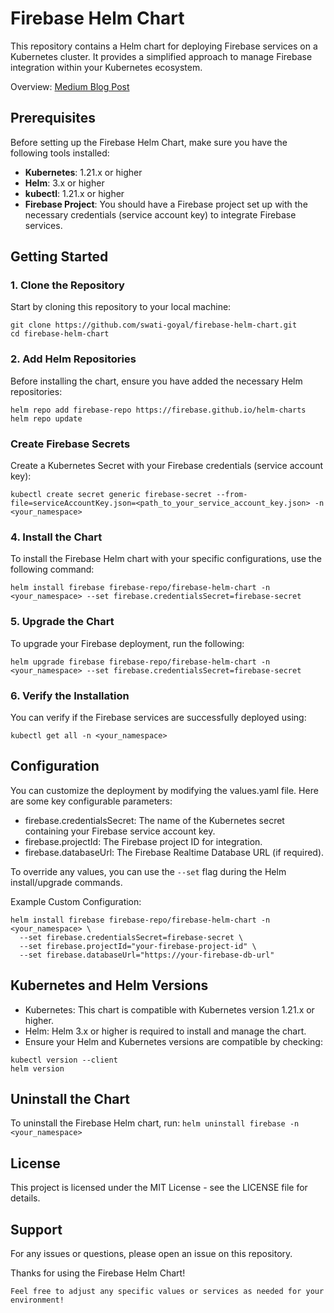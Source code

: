 
# Firebase Helm Chart

This repository contains a Helm chart for deploying Firebase services on a Kubernetes cluster. It provides a simplified approach to manage Firebase integration within your Kubernetes ecosystem. 

Overview: [Medium Blog Post](https://swati-goyal.medium.com/creating-my-first-helm-chart-for-firebase-a0e5b8869412)


## Prerequisites

Before setting up the Firebase Helm Chart, make sure you have the following tools installed:

- **Kubernetes**: 1.21.x or higher
- **Helm**: 3.x or higher
- **kubectl**: 1.21.x or higher
- **Firebase Project**: You should have a Firebase project set up with the necessary credentials (service account key) to integrate Firebase services.

## Getting Started

### 1. Clone the Repository

Start by cloning this repository to your local machine:

```
git clone https://github.com/swati-goyal/firebase-helm-chart.git
cd firebase-helm-chart
```

### 2. Add Helm Repositories
Before installing the chart, ensure you have added the necessary Helm repositories:
```
helm repo add firebase-repo https://firebase.github.io/helm-charts
helm repo update
```

### Create Firebase Secrets
Create a Kubernetes Secret with your Firebase credentials (service account key):
```
kubectl create secret generic firebase-secret --from-file=serviceAccountKey.json=<path_to_your_service_account_key.json> -n <your_namespace>
```

### 4. Install the Chart
To install the Firebase Helm chart with your specific configurations, use the following command:
```
helm install firebase firebase-repo/firebase-helm-chart -n <your_namespace> --set firebase.credentialsSecret=firebase-secret
```

### 5. Upgrade the Chart
To upgrade your Firebase deployment, run the following:
```
helm upgrade firebase firebase-repo/firebase-helm-chart -n <your_namespace> --set firebase.credentialsSecret=firebase-secret
```

### 6. Verify the Installation
You can verify if the Firebase services are successfully deployed using:
```
kubectl get all -n <your_namespace>
```

## Configuration
You can customize the deployment by modifying the values.yaml file. Here are some key configurable parameters:

- firebase.credentialsSecret: The name of the Kubernetes secret containing your Firebase service account key.
- firebase.projectId: The Firebase project ID for integration.
- firebase.databaseUrl: The Firebase Realtime Database URL (if required).

To override any values, you can use the `--set` flag during the Helm install/upgrade commands.

Example Custom Configuration:
```
helm install firebase firebase-repo/firebase-helm-chart -n <your_namespace> \
  --set firebase.credentialsSecret=firebase-secret \
  --set firebase.projectId="your-firebase-project-id" \
  --set firebase.databaseUrl="https://your-firebase-db-url"
```

## Kubernetes and Helm Versions
- Kubernetes: This chart is compatible with Kubernetes version 1.21.x or higher.
- Helm: Helm 3.x or higher is required to install and manage the chart.
- Ensure your Helm and Kubernetes versions are compatible by checking:
```
kubectl version --client
helm version
```

## Uninstall the Chart
To uninstall the Firebase Helm chart, run:
```helm uninstall firebase -n <your_namespace>```

## License
This project is licensed under the MIT License - see the LICENSE file for details.

## Support
For any issues or questions, please open an issue on this repository.

Thanks for using the Firebase Helm Chart!
```
Feel free to adjust any specific values or services as needed for your environment!
```
